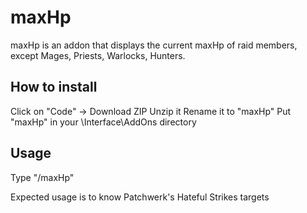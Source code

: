 # maxHp
maxHp is an addon that displays the current maxHp of raid members, except Mages, Priests, Warlocks, Hunters.

## How to install
Click on "Code" -> Download ZIP
Unzip it
Rename it to "maxHp"
Put "maxHp" in your \Interface\AddOns directory

## Usage
Type "/maxHp"

Expected usage is to know Patchwerk's Hateful Strikes targets
